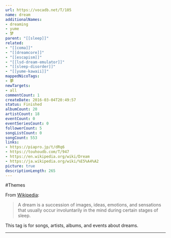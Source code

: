 ```yaml
---
url: https://vocadb.net/T/105
name: dream
additionalNames: 
- dreaming
- yume
- 梦
parent: "[[sleep]]"
related:
- "[[coma]]"
- "[[dreamcore]]"
- "[[escapism]]"
- "[[lsd-dream-emulator]]"
- "[[sleep-disorder]]"
- "[[yume-kawaii]]"
mappedNicoTags:
- 夢
newTargets:
- all
commentCount: 1
createDate: 2016-03-04T20:49:57
status: Finished
albumCount: 20
artistCount: 18
eventCount: 0
eventSeriesCount: 0
followerCount: 5
songListCount: 0
songCount: 553
links: 
- https://piapro.jp/t/dRq6
- https://touhoudb.com/T/947
- https://en.wikipedia.org/wiki/Dream
- https://ja.wikipedia.org/wiki/%E5%A4%A2
picture: true
descriptionLength: 265
---
```


#Themes

From [Wikipedia](https://en.wikipedia.org/wiki/Dream):
>A dream is a succession of images, ideas, emotions, and sensations that usually occur involuntarily in the mind during certain stages of sleep.

This tag is for songs, artists, albums, and events about dreams.

---

